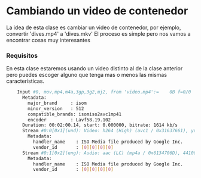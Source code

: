 # Cambiando un video de contenedor
La idea de esta clase es cambiar un video de contenedor, por ejemplo, convertir 'dives.mp4' a 'dives.mkv'
El proceso es simple pero nos vamos a encontrar cosas muy interesantes

### Requisitos
En esta clase estaremos usando un video distinto al de la clase anterior pero puedes escoger alguno que tenga mas o menos las mismas características.

``` bash
    Input #0, mov,mp4,m4a,3gp,3g2,mj2, from 'video.mp4':=    0B f=0/0   
      Metadata:
        major_brand     : isom
        minor_version   : 512
        compatible_brands: isomiso2avc1mp41
        encoder         : Lavf58.19.102
      Duration: 00:02:00.14, start: 0.000000, bitrate: 1614 kb/s
      Stream #0:0[0x1](und): Video: h264 (High) (avc1 / 0x31637661), yuv420p(tv, bt709, progressive), 1920x800 [SAR 1:1 DAR 12:5], 1480 kb/s, 24 fps, 24 tbr, 12288 tbn (default)
        Metadata:
          handler_name    : ISO Media file produced by Google Inc.
          vendor_id       : [0][0][0][0]
      Stream #0:1[0x2](eng): Audio: aac (LC) (mp4a / 0x6134706D), 44100 Hz, stereo, fltp, 127 kb/s (default)
        Metadata:
          handler_name    : ISO Media file produced by Google Inc.
          vendor_id       : [0][0][0][0]
```
